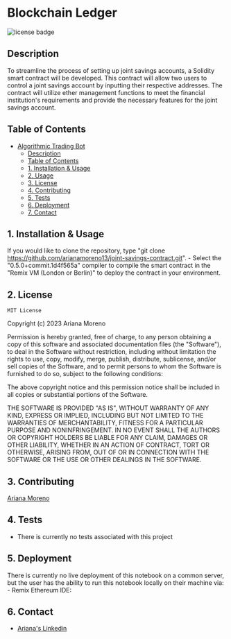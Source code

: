 # Blockchain Ledger

![license badge](https://shields.io/badge/license-mit-blue)

## Description

To streamline the process of setting up joint savings accounts, a Solidity smart contract will be developed. This contract will allow two users to control a joint savings account by inputting their respective addresses. The contract will utilize ether management functions to meet the financial institution's requirements and provide the necessary features for the joint savings account.

## Table of Contents

- [Algorithmic Trading Bot](#algorithmic-trading-bot)
    - [Description](#description)
    - [Table of Contents](#table-of-contents)
    - [1. Installation & Usage](#1-installation-&-usage)
    - [2. Usage](#2-usage)
    - [3. License](#3-license)
    - [4. Contributing](#4-contributing)
    - [5. Tests](#5-tests)
    - [6. Deployment](#6-deployment)
    - [7. Contact](#7-contact)
   

## 1. Installation & Usage 

If you would like to clone the repository, type "git clone https://github.com/arianamoreno13/joint-savings-contract.git". 
    - Select the "0.5.0+commit.1d4f565a" compiler to compile the smart contract in the "Remix VM (London or Berlin)" to deploy the contract in your environment.



## 2. License
    MIT License
Copyright (c) 2023 Ariana Moreno

Permission is hereby granted, free of charge, to any person obtaining a copy of this software and associated documentation files (the "Software"), to deal in the Software without restriction, including without limitation the rights to use, copy, modify, merge, publish, distribute, sublicense, and/or sell copies of the Software, and to permit persons to whom the Software is furnished to do so, subject to the following conditions:

The above copyright notice and this permission notice shall be included in all copies or substantial portions of the Software.

THE SOFTWARE IS PROVIDED "AS IS", WITHOUT WARRANTY OF ANY KIND, EXPRESS OR IMPLIED, INCLUDING BUT NOT LIMITED TO THE WARRANTIES OF MERCHANTABILITY, FITNESS FOR A PARTICULAR PURPOSE AND NONINFRINGEMENT. IN NO EVENT SHALL THE AUTHORS OR COPYRIGHT HOLDERS BE LIABLE FOR ANY CLAIM, DAMAGES OR OTHER LIABILITY, WHETHER IN AN ACTION OF CONTRACT, TORT OR OTHERWISE, ARISING FROM, OUT OF OR IN CONNECTION WITH THE SOFTWARE OR THE USE OR OTHER DEALINGS IN THE SOFTWARE.

## 3. Contributing

[Ariana Moreno](https://github.com/arianamoreno13)

## 4. Tests

- There is currently no tests associated with this project 

## 5. Deployment

There is currently no live deployment of this notebook on a common server, but the user has the ability to run this notebook locally on their machine via:
    - Remix Ethereum IDE: 
## 6. Contact

- [Ariana's Linkedin](www.linkedin.com/in/arianapmoreno)





